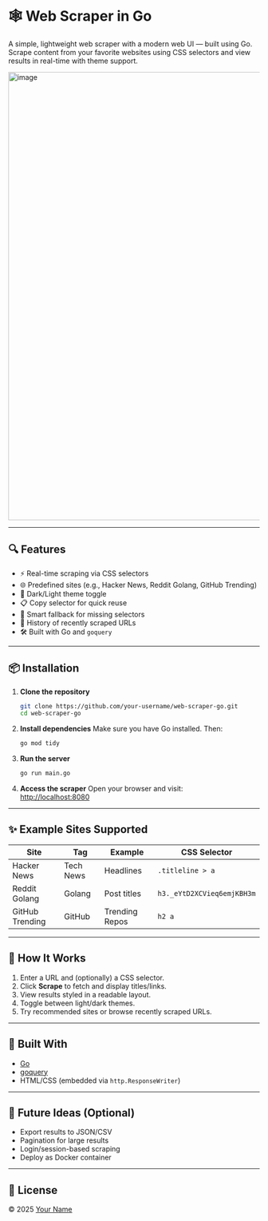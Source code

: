 # 🕸️ Web Scraper in Go

A simple, lightweight web scraper with a modern web UI — built using Go. Scrape content from your favorite websites using CSS selectors and view results in real-time with theme support.

<img width="1847" height="898" alt="image" src="https://github.com/user-attachments/assets/d44f7683-567e-4119-bb19-916c77249290" />


---

## 🔍 Features

- ⚡ Real-time scraping via CSS selectors  
- 🌐 Predefined sites (e.g., Hacker News, Reddit Golang, GitHub Trending)  
- 🌙 Dark/Light theme toggle  
- 📋 Copy selector for quick reuse  
- 🧠 Smart fallback for missing selectors  
- 📜 History of recently scraped URLs  
- 🛠️ Built with Go and `goquery`  

---

## 📦 Installation

1. **Clone the repository**
   ```bash
   git clone https://github.com/your-username/web-scraper-go.git
   cd web-scraper-go
   ```

2. **Install dependencies**
   Make sure you have Go installed. Then:

   ```bash
   go mod tidy
   ```

3. **Run the server**
   ```bash
   go run main.go
   ```

4. **Access the scraper**
   Open your browser and visit:  
   [http://localhost:8080](http://localhost:8080)

---

## ✨ Example Sites Supported

| Site            | Tag       | Example          | CSS Selector              |
|-----------------|-----------|------------------|---------------------------|
| Hacker News     | Tech News | Headlines        | `.titleline > a`          |
| Reddit Golang   | Golang    | Post titles      | `h3._eYtD2XCVieq6emjKBH3m`|
| GitHub Trending | GitHub    | Trending Repos   | `h2 a`                    |

---

## 🧠 How It Works

1. Enter a URL and (optionally) a CSS selector.
2. Click **Scrape** to fetch and display titles/links.
3. View results styled in a readable layout.
4. Toggle between light/dark themes.
5. Try recommended sites or browse recently scraped URLs.

---

## 🧰 Built With

- [Go](https://golang.org/)
- [goquery](https://github.com/PuerkitoBio/goquery)
- HTML/CSS (embedded via `http.ResponseWriter`)

---

## 🚀 Future Ideas (Optional)

- Export results to JSON/CSV  
- Pagination for large results  
- Login/session-based scraping  
- Deploy as Docker container

---

## 📝 License

© 2025 [Your Name](https://github.com/GhanshyamJha05)

